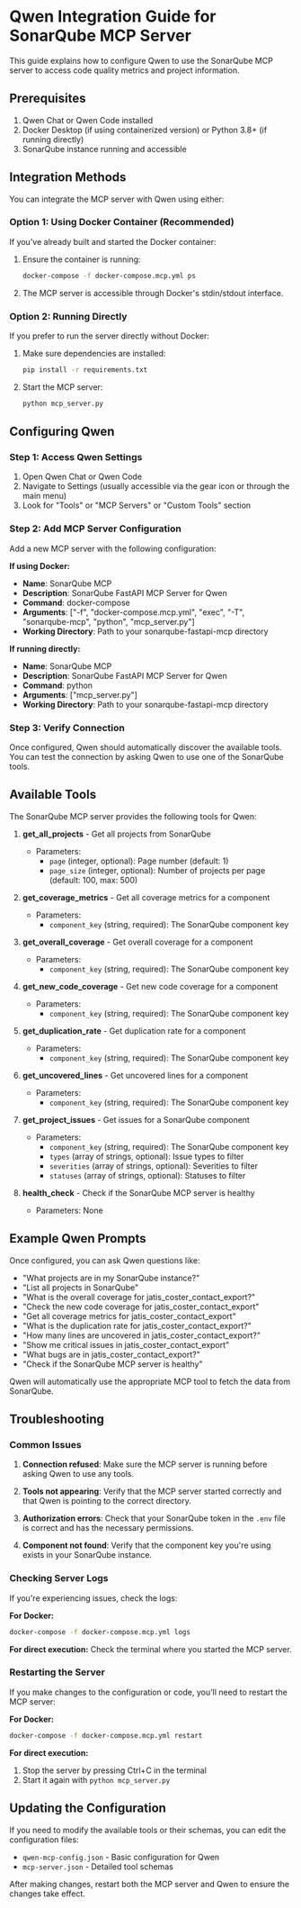 # Qwen Integration Guide for SonarQube MCP Server

This guide explains how to configure Qwen to use the SonarQube MCP server to access code quality metrics and project information.

## Prerequisites

1. Qwen Chat or Qwen Code installed
2. Docker Desktop (if using containerized version) or Python 3.8+ (if running directly)
3. SonarQube instance running and accessible

## Integration Methods

You can integrate the MCP server with Qwen using either:

### Option 1: Using Docker Container (Recommended)

If you've already built and started the Docker container:

1. Ensure the container is running:
   ```bash
   docker-compose -f docker-compose.mcp.yml ps
   ```

2. The MCP server is accessible through Docker's stdin/stdout interface.

### Option 2: Running Directly

If you prefer to run the server directly without Docker:

1. Make sure dependencies are installed:
   ```bash
   pip install -r requirements.txt
   ```

2. Start the MCP server:
   ```bash
   python mcp_server.py
   ```

## Configuring Qwen

### Step 1: Access Qwen Settings

1. Open Qwen Chat or Qwen Code
2. Navigate to Settings (usually accessible via the gear icon or through the main menu)
3. Look for "Tools" or "MCP Servers" or "Custom Tools" section

### Step 2: Add MCP Server Configuration

Add a new MCP server with the following configuration:

**If using Docker:**
- **Name**: SonarQube MCP
- **Description**: SonarQube FastAPI MCP Server for Qwen
- **Command**: docker-compose
- **Arguments**: ["-f", "docker-compose.mcp.yml", "exec", "-T", "sonarqube-mcp", "python", "mcp_server.py"]
- **Working Directory**: Path to your sonarqube-fastapi-mcp directory

**If running directly:**
- **Name**: SonarQube MCP
- **Description**: SonarQube FastAPI MCP Server for Qwen
- **Command**: python
- **Arguments**: ["mcp_server.py"]
- **Working Directory**: Path to your sonarqube-fastapi-mcp directory

### Step 3: Verify Connection

Once configured, Qwen should automatically discover the available tools. You can test the connection by asking Qwen to use one of the SonarQube tools.

## Available Tools

The SonarQube MCP server provides the following tools for Qwen:

1. **get_all_projects** - Get all projects from SonarQube
   - Parameters: 
     - `page` (integer, optional): Page number (default: 1)
     - `page_size` (integer, optional): Number of projects per page (default: 100, max: 500)

2. **get_coverage_metrics** - Get all coverage metrics for a component
   - Parameters:
     - `component_key` (string, required): The SonarQube component key

3. **get_overall_coverage** - Get overall coverage for a component
   - Parameters:
     - `component_key` (string, required): The SonarQube component key

4. **get_new_code_coverage** - Get new code coverage for a component
   - Parameters:
     - `component_key` (string, required): The SonarQube component key

5. **get_duplication_rate** - Get duplication rate for a component
   - Parameters:
     - `component_key` (string, required): The SonarQube component key

6. **get_uncovered_lines** - Get uncovered lines for a component
   - Parameters:
     - `component_key` (string, required): The SonarQube component key

7. **get_project_issues** - Get issues for a SonarQube component
   - Parameters:
     - `component_key` (string, required): The SonarQube component key
     - `types` (array of strings, optional): Issue types to filter
     - `severities` (array of strings, optional): Severities to filter
     - `statuses` (array of strings, optional): Statuses to filter

8. **health_check** - Check if the SonarQube MCP server is healthy
   - Parameters: None

## Example Qwen Prompts

Once configured, you can ask Qwen questions like:

- "What projects are in my SonarQube instance?"
- "List all projects in SonarQube"
- "What is the overall coverage for jatis_coster_contact_export?"
- "Check the new code coverage for jatis_coster_contact_export"
- "Get all coverage metrics for jatis_coster_contact_export"
- "What is the duplication rate for jatis_coster_contact_export?"
- "How many lines are uncovered in jatis_coster_contact_export?"
- "Show me critical issues in jatis_coster_contact_export"
- "What bugs are in jatis_coster_contact_export?"
- "Check if the SonarQube MCP server is healthy"

Qwen will automatically use the appropriate MCP tool to fetch the data from SonarQube.

## Troubleshooting

### Common Issues

1. **Connection refused**: Make sure the MCP server is running before asking Qwen to use any tools.

2. **Tools not appearing**: Verify that the MCP server started correctly and that Qwen is pointing to the correct directory.

3. **Authorization errors**: Check that your SonarQube token in the `.env` file is correct and has the necessary permissions.

4. **Component not found**: Verify that the component key you're using exists in your SonarQube instance.

### Checking Server Logs

If you're experiencing issues, check the logs:

**For Docker:**
```bash
docker-compose -f docker-compose.mcp.yml logs
```

**For direct execution:**
Check the terminal where you started the MCP server.

### Restarting the Server

If you make changes to the configuration or code, you'll need to restart the MCP server:

**For Docker:**
```bash
docker-compose -f docker-compose.mcp.yml restart
```

**For direct execution:**
1. Stop the server by pressing Ctrl+C in the terminal
2. Start it again with `python mcp_server.py`

## Updating the Configuration

If you need to modify the available tools or their schemas, you can edit the configuration files:
- `qwen-mcp-config.json` - Basic configuration for Qwen
- `mcp-server.json` - Detailed tool schemas

After making changes, restart both the MCP server and Qwen to ensure the changes take effect.